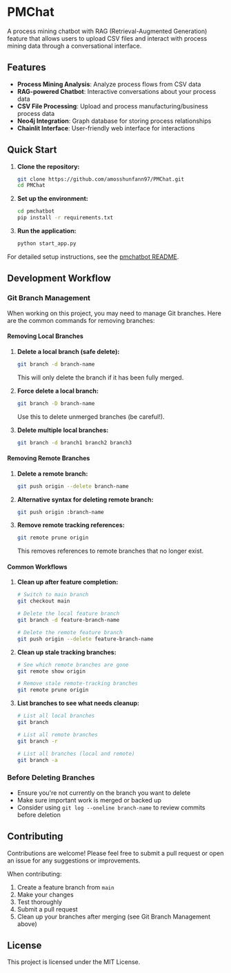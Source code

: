 # PMChat

A process mining chatbot with RAG (Retrieval-Augmented Generation) feature that allows users to upload CSV files and interact with process mining data through a conversational interface.

## Features

- **Process Mining Analysis**: Analyze process flows from CSV data
- **RAG-powered Chatbot**: Interactive conversations about your process data
- **CSV File Processing**: Upload and process manufacturing/business process data
- **Neo4j Integration**: Graph database for storing process relationships
- **Chainlit Interface**: User-friendly web interface for interactions

## Quick Start

1. **Clone the repository:**
   ```bash
   git clone https://github.com/amosshunfann97/PMChat.git
   cd PMChat
   ```

2. **Set up the environment:**
   ```bash
   cd pmchatbot
   pip install -r requirements.txt
   ```

3. **Run the application:**
   ```bash
   python start_app.py
   ```

For detailed setup instructions, see the [pmchatbot README](./pmchatbot/README.md).

## Development Workflow

### Git Branch Management

When working on this project, you may need to manage Git branches. Here are the common commands for removing branches:

#### Removing Local Branches

1. **Delete a local branch (safe delete):**
   ```bash
   git branch -d branch-name
   ```
   This will only delete the branch if it has been fully merged.

2. **Force delete a local branch:**
   ```bash
   git branch -D branch-name
   ```
   Use this to delete unmerged branches (be careful!).

3. **Delete multiple local branches:**
   ```bash
   git branch -d branch1 branch2 branch3
   ```

#### Removing Remote Branches

1. **Delete a remote branch:**
   ```bash
   git push origin --delete branch-name
   ```

2. **Alternative syntax for deleting remote branch:**
   ```bash
   git push origin :branch-name
   ```

3. **Remove remote tracking references:**
   ```bash
   git remote prune origin
   ```
   This removes references to remote branches that no longer exist.

#### Common Workflows

1. **Clean up after feature completion:**
   ```bash
   # Switch to main branch
   git checkout main
   
   # Delete the local feature branch
   git branch -d feature-branch-name
   
   # Delete the remote feature branch
   git push origin --delete feature-branch-name
   ```

2. **Clean up stale tracking branches:**
   ```bash
   # See which remote branches are gone
   git remote show origin
   
   # Remove stale remote-tracking branches
   git remote prune origin
   ```

3. **List branches to see what needs cleanup:**
   ```bash
   # List all local branches
   git branch
   
   # List all remote branches
   git branch -r
   
   # List all branches (local and remote)
   git branch -a
   ```

### Before Deleting Branches

- Ensure you're not currently on the branch you want to delete
- Make sure important work is merged or backed up
- Consider using `git log --oneline branch-name` to review commits before deletion

## Contributing

Contributions are welcome! Please feel free to submit a pull request or open an issue for any suggestions or improvements.

When contributing:
1. Create a feature branch from `main`
2. Make your changes
3. Test thoroughly
4. Submit a pull request
5. Clean up your branches after merging (see Git Branch Management above)

## License

This project is licensed under the MIT License. 
